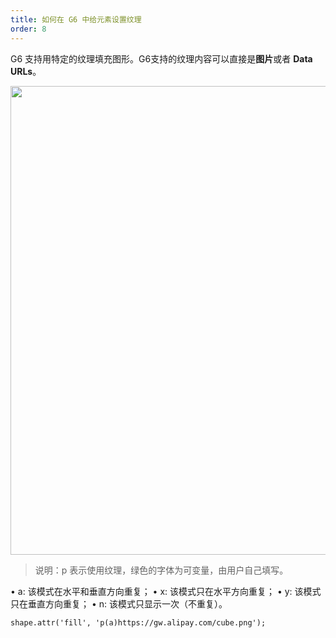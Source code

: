 ```yaml
---
title: 如何在 G6 中给元素设置纹理
order: 8
---
```


G6 支持用特定的纹理填充图形。G6支持的纹理内容可以直接是**图片**或者 **Data URLs**。

<img src='https://gw.alipayobjects.com/mdn/rms_f8c6a0/afts/img/A*cPgYSJ2ZfwYAAAAAAAAAAABkARQnAQ' width='750' />

> 说明：p 表示使用纹理，绿色的字体为可变量，由用户自己填写。

• a: 该模式在水平和垂直方向重复；
• x: 该模式只在水平方向重复；
• y: 该模式只在垂直方向重复；
• n: 该模式只显示一次（不重复）。

```
shape.attr('fill', 'p(a)https://gw.alipay.com/cube.png');
```
